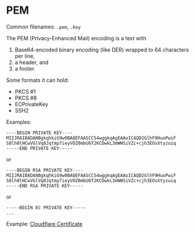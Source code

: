 # PEM

Common filenames: `.pem`, `.key`

The PEM (Privacy-Enhanced Mail) encoding is a text with
1. Base64-encoded binary encoding (like DER) wrapped to 64 characters per line,
2. a header, and
3. a footer.

Some formats it can hold:
* PKCS #1
* PKCS #8
* ECPrivateKey
* SSH2
    
Examples:

```
----BEGIN PRIVATE KEY----
MIIJRAIBADANBgkqhkiG9w0BAQEFAASCCS4wggkqAgEAAoICAQD2GlhF9HuoPwiF
S8lh0lHCwVGlVq0Jqtmp7ieyVOZ0mbU6T2KCDwkL3mWWSiVZc+cjh3EOsXtyzuiq
-----END PRIVATE KEY-----
```

or

```
----BEGIN RSA PRIVATE KEY----
MIIJRAIBADANBgkqhkiG9w0BAQEFAASCCS4wggkqAgEAAoICAQD2GlhF9HuoPwiF
S8lh0lHCwVGlVq0Jqtmp7ieyVOZ0mbU6T2KCDwkL3mWWSiVZc+cjh3EOsXtyzuiq
-----END RSA PRIVATE KEY-----
```

or 

```
-----BEGIN EC PRIVATE KEY-----
...
```

Example: [Cloudflare Certificate](https://developers.cloudflare.com/cloudflare-one/connections/connect-devices/warp/user-side-certificates/install-cloudflare-cert/)

